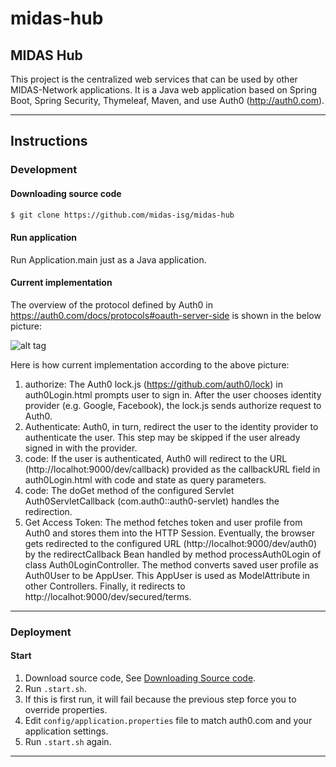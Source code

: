 midas-hub
=========

MIDAS Hub
---------
This project is the centralized web services that can be used by other MIDAS-Network applications.
It is a Java web application based on Spring Boot, Spring Security, Thymeleaf, Maven, and use Auth0 (http://auth0.com). 

------------------------------------------------------------------------
Instructions
------------

### Development
#### Downloading source code
```sh
$ git clone https://github.com/midas-isg/midas-hub
```

#### Run application
Run Application.main just as a Java application.

#### Current implementation
The overview of the protocol defined by Auth0 in https://auth0.com/docs/protocols#oauth-server-side is shown in the below picture: 

![alt tag](https://docs.google.com/drawings/d/1RZYKxbO5LM3fBhL8hs5-wefUkwDgPo-lOuoHWBdc0RI/pub?w=793&h=437)

Here is how current implementation according to the above picture:
1. authorize: The Auth0 lock.js (https://github.com/auth0/lock) in auth0Login.html prompts user to sign in. After the user chooses identity provider (e.g. Google, Facebook), the lock.js sends authorize request to Auth0.
2. Authenticate: Auth0, in turn, redirect the user to the identity provider to authenticate the user. This step may be skipped if the user already signed in with the provider.
3. code: If the user is authenticated, Auth0 will redirect to the URL (http://localhot:9000/dev/callback) provided as the callbackURL field in auth0Login.html with code and state as query parameters.
4. code: The doGet method of the configured Servlet Auth0ServletCallback (com.auth0::auth0-servlet) handles the redirection.
5. Get Access Token: The method fetches token and user profile from Auth0 and stores them into the HTTP Session.
Eventually, the browser gets redirected to the configured URL (http://localhot:9000/dev/auth0) by the redirectCallback Bean handled by method processAuth0Login of class Auth0LoginController.
The method converts saved user profile as Auth0User to be AppUser. This AppUser is used as ModelAttribute in other Controllers. Finally, it redirects to http://localhot:9000/dev/secured/terms.

------------------------------------------------------------------------
### Deployment
#### Start
1. Download source code, See [Downloading Source code](#downloading-source-code).
2. Run `.start.sh`.
3. If this is first run, it will fail because the previous step force you to override properties.
4. Edit `config/application.properties` file to match auth0.com and your application settings.
5. Run `.start.sh` again.
------------------------------------------------------------------------
